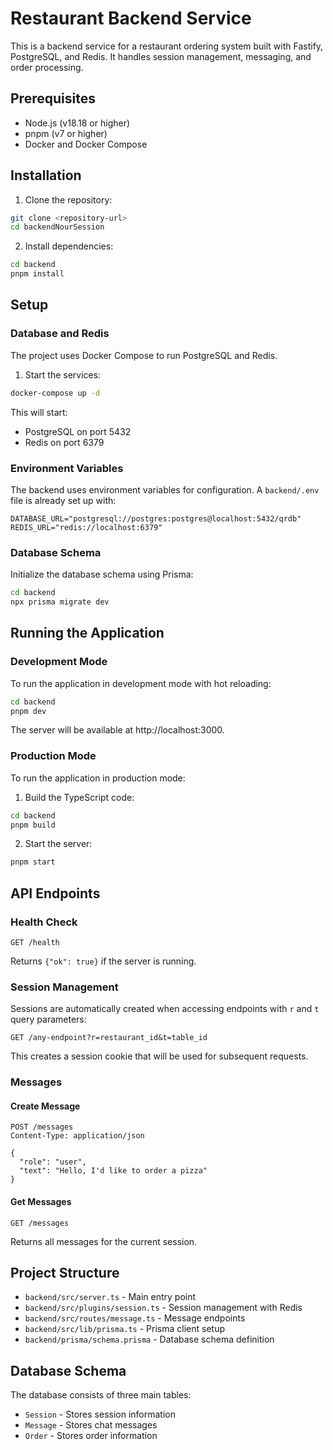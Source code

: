 # Restaurant Backend Service

This is a backend service for a restaurant ordering system built with Fastify, PostgreSQL, and Redis. It handles session management, messaging, and order processing.

## Prerequisites

- Node.js (v18.18 or higher)
- pnpm (v7 or higher)
- Docker and Docker Compose

## Installation

1. Clone the repository:

```bash
git clone <repository-url>
cd backendNourSession
```

2. Install dependencies:

```bash
cd backend
pnpm install
```

## Setup

### Database and Redis

The project uses Docker Compose to run PostgreSQL and Redis.

1. Start the services:

```bash
docker-compose up -d
```

This will start:

- PostgreSQL on port 5432
- Redis on port 6379

### Environment Variables

The backend uses environment variables for configuration. A `backend/.env` file is already set up with:

```
DATABASE_URL="postgresql://postgres:postgres@localhost:5432/qrdb"
REDIS_URL="redis://localhost:6379"
```

### Database Schema

Initialize the database schema using Prisma:

```bash
cd backend
npx prisma migrate dev
```

## Running the Application

### Development Mode

To run the application in development mode with hot reloading:

```bash
cd backend
pnpm dev
```

The server will be available at http://localhost:3000.

### Production Mode

To run the application in production mode:

1. Build the TypeScript code:

```bash
cd backend
pnpm build
```

2. Start the server:

```bash
pnpm start
```

## API Endpoints

### Health Check

```
GET /health
```

Returns `{"ok": true}` if the server is running.

### Session Management

Sessions are automatically created when accessing endpoints with `r` and `t` query parameters:

```
GET /any-endpoint?r=restaurant_id&t=table_id
```

This creates a session cookie that will be used for subsequent requests.

### Messages

#### Create Message

```
POST /messages
Content-Type: application/json

{
  "role": "user",
  "text": "Hello, I'd like to order a pizza"
}
```

#### Get Messages

```
GET /messages
```

Returns all messages for the current session.

## Project Structure

- `backend/src/server.ts` - Main entry point
- `backend/src/plugins/session.ts` - Session management with Redis
- `backend/src/routes/message.ts` - Message endpoints
- `backend/src/lib/prisma.ts` - Prisma client setup
- `backend/prisma/schema.prisma` - Database schema definition

## Database Schema

The database consists of three main tables:

- `Session` - Stores session information
- `Message` - Stores chat messages
- `Order` - Stores order information
